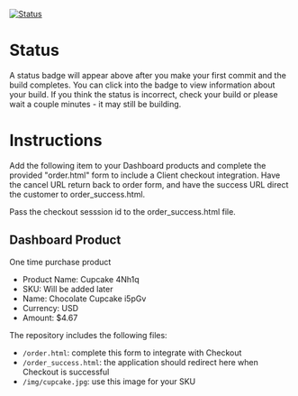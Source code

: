 [![Status](https://img.shields.io/badge/status-BUILDING%20COMMIT:%20ef4c744822f23c8eed547cb80a89f2b34eafc64f-yellow.svg)](https://github.com/andremcb/bakery_scaffold_yYdzB8xbLgpz0upB/commit/ef4c744822f23c8eed547cb80a89f2b34eafc64f)



# Status

A status badge will appear above after you make your first commit and the build completes. You can click into the badge to view information about your build. If you think the status is incorrect, check your build or please wait a couple minutes - it may still be building.

# Instructions

Add the following item to your Dashboard products and complete the provided "order.html" form to include a Client checkout integration. Have the cancel URL return back to order form, and have the success URL direct the customer to order_success.html.

Pass the checkout sesssion id to the order_success.html file.

## Dashboard Product
One time purchase product
* Product Name: Cupcake 4Nh1q
* SKU: Will be added later
* Name: Chocolate Cupcake i5pGv
* Currency: USD
* Amount: $4.67

The repository includes the following files:
* `/order.html`: complete this form to integrate with Checkout
* `/order_success.html`: the application should redirect here when Checkout is successful
* `/img/cupcake.jpg`: use this image for your SKU
